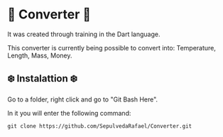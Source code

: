 # 📌 Converter 📌

It was created through training in the Dart language.

This converter is currently being possible to convert into: Temperature, Length, Mass, Money.

## ❄️ Instalattion ❄️

Go to a folder, right click and go to "Git Bash Here".

In it you will enter the following command:

`git clone https://github.com/SepulvedaRafael/Converter.git`

